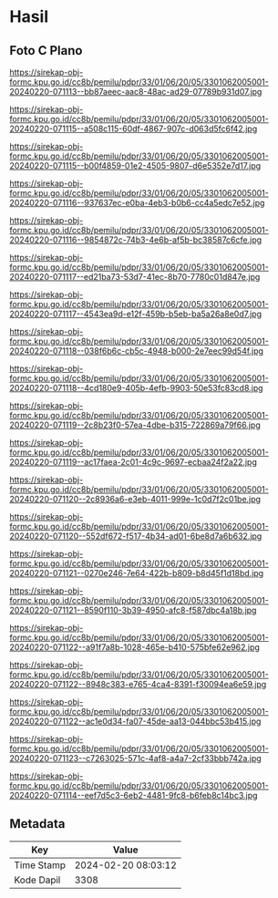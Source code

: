 # Hasil

## Foto C Plano

https://sirekap-obj-formc.kpu.go.id/cc8b/pemilu/pdpr/33/01/06/20/05/3301062005001-20240220-071113--bb87aeec-aac8-48ac-ad29-07789b931d07.jpg

https://sirekap-obj-formc.kpu.go.id/cc8b/pemilu/pdpr/33/01/06/20/05/3301062005001-20240220-071115--a508c115-60df-4867-907c-d063d5fc6f42.jpg

https://sirekap-obj-formc.kpu.go.id/cc8b/pemilu/pdpr/33/01/06/20/05/3301062005001-20240220-071115--b00f4859-01e2-4505-9807-d6e5352e7d17.jpg

https://sirekap-obj-formc.kpu.go.id/cc8b/pemilu/pdpr/33/01/06/20/05/3301062005001-20240220-071116--937637ec-e0ba-4eb3-b0b6-cc4a5edc7e52.jpg

https://sirekap-obj-formc.kpu.go.id/cc8b/pemilu/pdpr/33/01/06/20/05/3301062005001-20240220-071116--9854872c-74b3-4e6b-af5b-bc38587c6cfe.jpg

https://sirekap-obj-formc.kpu.go.id/cc8b/pemilu/pdpr/33/01/06/20/05/3301062005001-20240220-071117--ed21ba73-53d7-41ec-8b70-7780c01d847e.jpg

https://sirekap-obj-formc.kpu.go.id/cc8b/pemilu/pdpr/33/01/06/20/05/3301062005001-20240220-071117--4543ea9d-e12f-459b-b5eb-ba5a26a8e0d7.jpg

https://sirekap-obj-formc.kpu.go.id/cc8b/pemilu/pdpr/33/01/06/20/05/3301062005001-20240220-071118--038f6b6c-cb5c-4948-b000-2e7eec99d54f.jpg

https://sirekap-obj-formc.kpu.go.id/cc8b/pemilu/pdpr/33/01/06/20/05/3301062005001-20240220-071118--4cd180e9-405b-4efb-9903-50e53fc83cd8.jpg

https://sirekap-obj-formc.kpu.go.id/cc8b/pemilu/pdpr/33/01/06/20/05/3301062005001-20240220-071119--2c8b23f0-57ea-4dbe-b315-722869a79f66.jpg

https://sirekap-obj-formc.kpu.go.id/cc8b/pemilu/pdpr/33/01/06/20/05/3301062005001-20240220-071119--ac17faea-2c01-4c9c-9697-ecbaa24f2a22.jpg

https://sirekap-obj-formc.kpu.go.id/cc8b/pemilu/pdpr/33/01/06/20/05/3301062005001-20240220-071120--2c8936a6-e3eb-4011-999e-1c0d7f2c01be.jpg

https://sirekap-obj-formc.kpu.go.id/cc8b/pemilu/pdpr/33/01/06/20/05/3301062005001-20240220-071120--552df672-f517-4b34-ad01-6be8d7a6b632.jpg

https://sirekap-obj-formc.kpu.go.id/cc8b/pemilu/pdpr/33/01/06/20/05/3301062005001-20240220-071121--0270e246-7e64-422b-b809-b8d45f1d18bd.jpg

https://sirekap-obj-formc.kpu.go.id/cc8b/pemilu/pdpr/33/01/06/20/05/3301062005001-20240220-071121--8590f110-3b39-4950-afc8-f587dbc4a18b.jpg

https://sirekap-obj-formc.kpu.go.id/cc8b/pemilu/pdpr/33/01/06/20/05/3301062005001-20240220-071122--a91f7a8b-1028-465e-b410-575bfe62e962.jpg

https://sirekap-obj-formc.kpu.go.id/cc8b/pemilu/pdpr/33/01/06/20/05/3301062005001-20240220-071122--8948c383-e765-4ca4-8391-f30094ea6e59.jpg

https://sirekap-obj-formc.kpu.go.id/cc8b/pemilu/pdpr/33/01/06/20/05/3301062005001-20240220-071122--ac1e0d34-fa07-45de-aa13-044bbc53b415.jpg

https://sirekap-obj-formc.kpu.go.id/cc8b/pemilu/pdpr/33/01/06/20/05/3301062005001-20240220-071123--c7263025-571c-4af8-a4a7-2cf33bbb742a.jpg

https://sirekap-obj-formc.kpu.go.id/cc8b/pemilu/pdpr/33/01/06/20/05/3301062005001-20240220-071114--eef7d5c3-6eb2-4481-9fc8-b6feb8c14bc3.jpg


## Metadata

| Key        | Value               |
| ---------- | ------------------- |
| Time Stamp | 2024-02-20 08:03:12 |
| Kode Dapil | 3308                |



